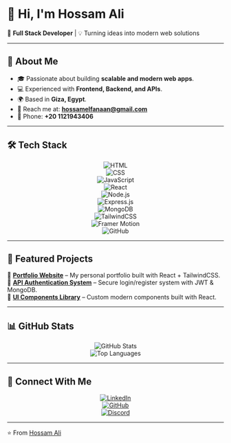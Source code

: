 # 👋 Hi, I'm Hossam Ali  

🚀 **Full Stack Developer** | 💡 Turning ideas into modern web solutions  

---

## 🌟 About Me  
- 🎓 Passionate about building **scalable and modern web apps**.  
- 💻 Experienced with **Frontend, Backend, and APIs**.  
- 🌍 Based in **Giza, Egypt**.  
- 📧 Reach me at: **hossamelfanaan@gmail.com**  
- 📱 Phone: **+20 1121943406**  

---

## 🛠️ Tech Stack  
<div align="center">

![HTML](https://img.shields.io/badge/HTML5-E34F26?style=for-the-badge&logo=html5&logoColor=white)  
![CSS](https://img.shields.io/badge/CSS3-1572B6?style=for-the-badge&logo=css3&logoColor=white)  
![JavaScript](https://img.shields.io/badge/JavaScript-323330?style=for-the-badge&logo=javascript&logoColor=F7DF1E)  
![React](https://img.shields.io/badge/React-20232A?style=for-the-badge&logo=react&logoColor=61DAFB)  
![Node.js](https://img.shields.io/badge/Node.js-339933?style=for-the-badge&logo=node.js&logoColor=white)  
![Express.js](https://img.shields.io/badge/Express.js-000000?style=for-the-badge&logo=express&logoColor=white)  
![MongoDB](https://img.shields.io/badge/MongoDB-4EA94B?style=for-the-badge&logo=mongodb&logoColor=white)  
![TailwindCSS](https://img.shields.io/badge/TailwindCSS-38B2AC?style=for-the-badge&logo=tailwind-css&logoColor=white)  
![Framer Motion](https://img.shields.io/badge/Framer_Motion-0055FF?style=for-the-badge&logo=framer&logoColor=white)  
![GitHub](https://img.shields.io/badge/GitHub-181717?style=for-the-badge&logo=github&logoColor=white)  

</div>

---

## 📂 Featured Projects  
🔹 **[Portfolio Website](https://github.com/your-portfolio)** – My personal portfolio built with React + TailwindCSS.  
🔹 **[API Authentication System](https://github.com/your-api-auth)** – Secure login/register system with JWT & MongoDB.  
🔹 **[UI Components Library](https://github.com/your-ui-library)** – Custom modern components built with React.  

---

## 📊 GitHub Stats  
<div align="center">

![GitHub Stats](https://github-readme-stats.vercel.app/api?username=HossamCOM&show_icons=true&theme=radical)  
![Top Languages](https://github-readme-stats.vercel.app/api/top-langs/?username=HossamCOM&layout=compact&theme=radical)  

</div>

---

## 🤝 Connect With Me  
<div align="center">

[![LinkedIn](https://img.shields.io/badge/LinkedIn-0077B5?style=for-the-badge&logo=linkedin&logoColor=white)](https://linkedin.com/in/your-profile)  
[![GitHub](https://img.shields.io/badge/GitHub-181717?style=for-the-badge&logo=github&logoColor=white)](https://github.com/HossamCOM)  
[![Discord](https://img.shields.io/badge/Discord-5865F2?style=for-the-badge&logo=discord&logoColor=white)](https://discord.gg/your-server)  

</div>

---

⭐️ From [Hossam Ali](https://github.com/HossamCOM)  
